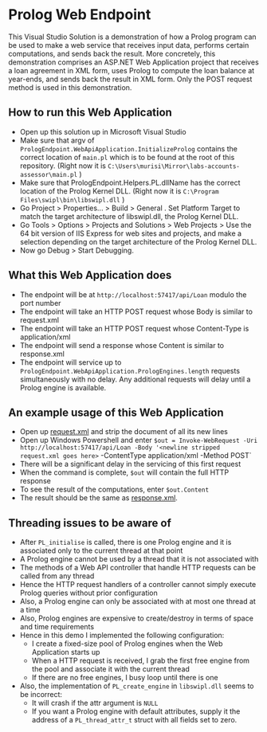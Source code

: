 # Prolog Web Endpoint

This Visual Studio Solution is a demonstration of how a Prolog program can be used to make a web service that receives input data, performs certain computations, and sends back the result. More concretely, this demonstration comprises an ASP.NET Web Application project that receives a loan agreement in XML form, uses Prolog to compute the loan balance at year-ends, and sends back the result in XML form. Only the POST request method is used in this demonstration.

## How to run this Web Application
* Open up this solution up in Microsoft Visual Studio
* Make sure that argv of `PrologEndpoint.WebApiApplication.InitializeProlog` contains the correct location of `main.pl` which is to be found at the root of this repository. (Right now it is `C:\Users\murisi\Mirror\labs-accounts-assessor\main.pl` )
* Make sure that PrologEndpoint.Helpers.PL.dllName has the correct location of the Prolog Kernel DLL. (Right now it is `C:\Program Files\swipl\bin\libswipl.dll` )
* Go Project > Properties... > Build > General . Set Platform Target to match the target architecture of libswipl.dll, the Prolog Kernel DLL.
* Go Tools > Options > Projects and Solutions > Web Projects > Use the 64 bit version of IIS Express for web sites and projects, and make a selection depending on the target architecture of the Prolog Kernel DLL.
* Now go Debug > Start Debugging.

## What this Web Application does
* The endpoint will be at `http://localhost:57417/api/Loan` modulo the port number
* The endpoint will take an HTTP POST request whose Body is similar to request.xml
* The endpoint will take an HTTP POST request whose Content-Type is application/xml
* The endpoint will send a response whose Content is similar to response.xml
* The endpoint will service up to `PrologEndpoint.WebApiApplication.PrologEngines.length` requests simultaneously with no delay. Any additional requests will delay until a Prolog engine is available.

## An example usage of this Web Application
* Open up [request.xml](request.xml) and strip the document of all its new lines
* Open up Windows Powershell and enter `$out = Invoke-WebRequest -Uri http://localhost:57417/api/Loan -Body '<newline stripped request.xml goes here>` -ContentType application/xml -Method POST`
* There will be a significant delay in the servicing of this first request
* When the command is complete, `$out` will contain the full HTTP response
* To see the result of the computations, enter `$out.Content`
* The result should be the same as [response.xml](response.xml).

## Threading issues to be aware of
* After `PL_initialise` is called, there is one Prolog engine and it is associated only to the current thread at that point
* A Prolog engine cannot be used by a thread that it is not associated with
* The methods of a Web API controller that handle HTTP requests can be called from any thread
* Hence the HTTP request handlers of a controller cannot simply execute Prolog queries without prior configuration
* Also, a Prolog engine can only be associated with at most one thread at a time
* Also, Prolog engines are expensive to create/destroy in terms of space and time requirements
* Hence in this demo I implemented the following configuration:
  * I create a fixed-size pool of Prolog engines when the Web Application starts up
  * When a HTTP request is received, I grab the first free engine from the pool and associate it with the current thread
  * If there are no free engines, I busy loop until there is one
* Also, the implementation of `PL_create_engine` in `libswipl.dll` seems to be incorrect:
  * It will crash if the attr argument is `NULL`
  * If you want a Prolog engine with default attributes, supply it the address of a `PL_thread_attr_t` struct with all fields set to zero.
